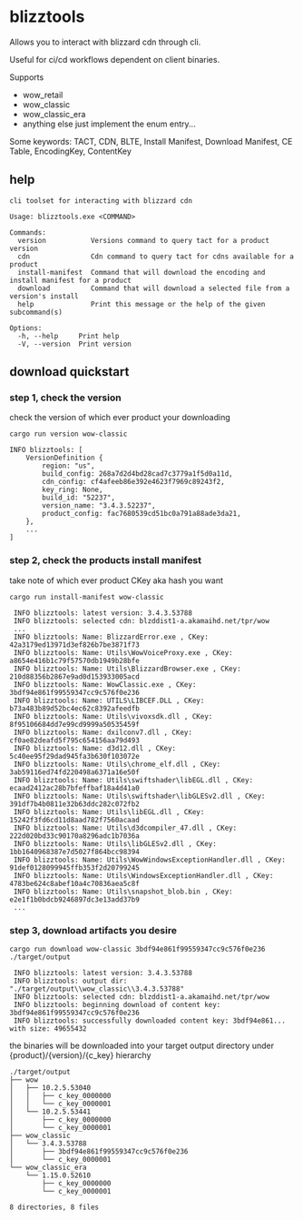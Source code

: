 # blizztools

Allows you to interact with blizzard cdn through cli.

Useful for ci/cd workflows dependent on client binaries.

Supports
- wow_retail
- wow_classic
- wow_classic_era
- anything else just implement the enum entry...

Some keywords:
TACT, CDN, BLTE, Install Manifest, Download Manifest, CE Table, EncodingKey, ContentKey

## help
```console
cli toolset for interacting with blizzard cdn

Usage: blizztools.exe <COMMAND>

Commands:
  version           Versions command to query tact for a product version
  cdn               Cdn command to query tact for cdns available for a product
  install-manifest  Command that will download the encoding and install manifest for a product
  download          Command that will download a selected file from a version's install
  help              Print this message or the help of the given subcommand(s)

Options:
  -h, --help     Print help
  -V, --version  Print version
````

## download quickstart

### step 1, check the version

check the version of which ever product your downloading 
```console
cargo run version wow-classic

INFO blizztools: [
    VersionDefinition {
        region: "us",
        build_config: 268a7d2d4bd28cad7c3779a1f5d0a11d,
        cdn_config: cf4afeeb86e392e4623f7969c89243f2,
        key_ring: None,
        build_id: "52237",
        version_name: "3.4.3.52237",
        product_config: fac7680539cd51bc0a791a88ade3da21,
    },
    ...
]
```

### step 2, check the products install manifest

take note of which ever product CKey aka hash you want
```console
cargo run install-manifest wow-classic 

 INFO blizztools: latest version: 3.4.3.53788
 INFO blizztools: selected cdn: blzddist1-a.akamaihd.net/tpr/wow
 ...
 INFO blizztools: Name: BlizzardError.exe , CKey: 42a3179ed13971d3ef826b7be3871f73
 INFO blizztools: Name: Utils\WowVoiceProxy.exe , CKey: a8654e416b1c79f57570db1949b28bfe
 INFO blizztools: Name: Utils\BlizzardBrowser.exe , CKey: 210d88356b2867e9ad0d153933005acd
 INFO blizztools: Name: WowClassic.exe , CKey: 3bdf94e861f99559347cc9c576f0e236
 INFO blizztools: Name: UTILS\LIBCEF.DLL , CKey: b73a483b89d52bc4ec62c8392afeedfb
 INFO blizztools: Name: Utils\vivoxsdk.dll , CKey: 8f95106684dd7e99cd9999a50535459f
 INFO blizztools: Name: dxilconv7.dll , CKey: cf0ae82deafd5f795c654156aa79d493
 INFO blizztools: Name: d3d12.dll , CKey: 5c40ee95f29dad945fa3b630f103072e
 INFO blizztools: Name: Utils\chrome_elf.dll , CKey: 3ab59116ed74fd220498a6371a16e50f
 INFO blizztools: Name: Utils\swiftshader\libEGL.dll , CKey: ecaad2412ac28b7bfeffbaf18a4d41a0
 INFO blizztools: Name: Utils\swiftshader\libGLESv2.dll , CKey: 391df7b4b0811e32b63ddc282c072fb2
 INFO blizztools: Name: Utils\libEGL.dll , CKey: 15242f3fd6cd11d8aad782f7560acaad
 INFO blizztools: Name: Utils\d3dcompiler_47.dll , CKey: 222d020bd33c90170a8296adc1b7036a
 INFO blizztools: Name: Utils\libGLESv2.dll , CKey: 1bb1640968387e7d5027f864bcc98394
 INFO blizztools: Name: Utils\WowWindowsExceptionHandler.dll , CKey: 91def0128099945ffb353f2d20799245
 INFO blizztools: Name: Utils\WindowsExceptionHandler.dll , CKey: 4783be624c8abef10a4c70836aea5c8f
 INFO blizztools: Name: Utils\snapshot_blob.bin , CKey: e2e1f1b0bdcb9246897dc3e13add37b9
 ...
```

### step 3, download artifacts you desire

```console
cargo run download wow-classic 3bdf94e861f99559347cc9c576f0e236 ./target/output

 INFO blizztools: latest version: 3.4.3.53788
 INFO blizztools: output dir: "./target/output\\wow_classic\\3.4.3.53788"
 INFO blizztools: selected cdn: blzddist1-a.akamaihd.net/tpr/wow
 INFO blizztools: beginning download of content key: 3bdf94e861f99559347cc9c576f0e236
 INFO blizztools: successfully downloaded content key: 3bdf94e861... with size: 49655432
```

the binaries will be downloaded into your target output directory under {product}/{version}/{c_key} hierarchy
```tree
./target/output
├── wow
│   ├── 10.2.5.53040
│   │   ├── c_key_0000000
│   │   └── c_key_0000001
│   └── 10.2.5.53441
│       ├── c_key_0000000
│       └── c_key_0000001
├── wow_classic
│   └── 3.4.3.53788
│       ├── 3bdf94e861f99559347cc9c576f0e236
│       └── c_key_0000001
└── wow_classic_era
    └── 1.15.0.52610
        ├── c_key_0000000
        └── c_key_0000001

8 directories, 8 files
```
